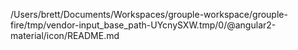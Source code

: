 /Users/brett/Documents/Workspaces/grouple-workspace/grouple-fire/tmp/vendor-input_base_path-UYcnySXW.tmp/0/@angular2-material/icon/README.md